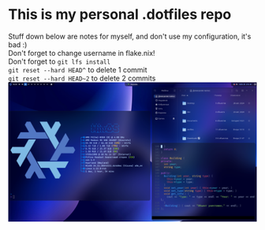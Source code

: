 # This is my personal .dotfiles repo  
Stuff down below are notes for myself, and don't use my configuration, it's bad :)  
Don't forget to change username in flake.nix!  
Don't forget to `git lfs install`  
`git reset --hard HEAD^` to delete 1 commit  
`git reset --hard HEAD~2` to delete 2 commits  
![screenshot](screenshot.png)
